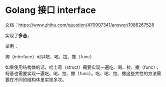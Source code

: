 # Golang 接口 interface

文档：https://www.zhihu.com/question/470907341/answer/1986267528

实现了**多态**，

举例：

狗（interface）可以吃、喝、拉、撒（func）

如果使用结构体的话，哈士奇（struct）需要实现一遍吃、喝、拉、撒（func）；柯基也需要实现一遍吃、喝、拉、撒（func）。吃、喝、拉、撒这些共性的方法需要在不同的结构体里实现多次。



